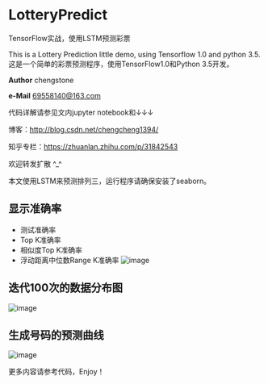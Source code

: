 # LotteryPredict
TensorFlow实战，使用LSTM预测彩票

This is a Lottery Prediction little demo, using Tensorflow 1.0 and python 3.5.
这是一个简单的彩票预测程序，使用TensorFlow1.0和Python 3.5开发。

__Author__ chengstone

__e-Mail__ 69558140@163.com

代码详解请参见文内jupyter notebook和↓↓↓

博客：http://blog.csdn.net/chengcheng1394/

知乎专栏：https://zhuanlan.zhihu.com/p/31842543

欢迎转发扩散 ^_^

本文使用LSTM来预测排列三，运行程序请确保安装了seaborn。

## 显示准确率
 - 测试准确率
 - Top K准确率
 - 相似度Top K准确率
 - 浮动距离中位数Range K准确率
![image](https://raw.githubusercontent.com/chengstone/LotteryPredict/master/assets/accuracy.png)

## 迭代100次的数据分布图
![image](https://raw.githubusercontent.com/chengstone/LotteryPredict/master/assets/random-512.png)

## 生成号码的预测曲线
![image](https://raw.githubusercontent.com/chengstone/LotteryPredict/master/assets/prediction.png)

更多内容请参考代码，Enjoy！
